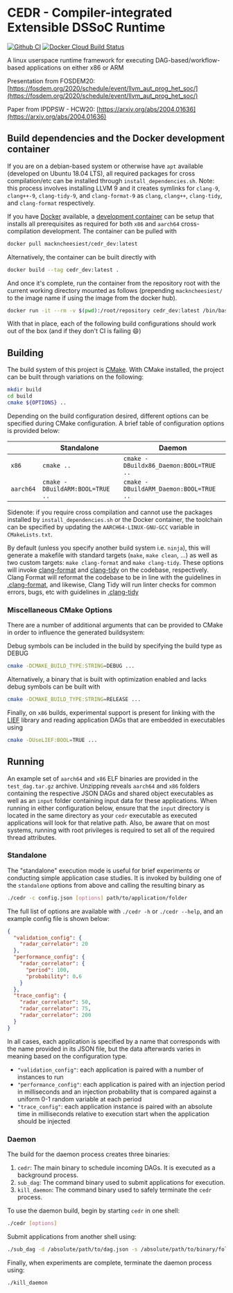 # CEDR - Compiler-integrated Extensible DSSoC Runtime

[![Github CI](https://github.com/UA-RCL/CEDR/workflows/Compilation%20Checks/badge.svg)](https://github.com/UA-RCL/CEDR/actions?query=workflow%3A%22Compilation+Checks%22)
[![Docker Cloud Build Status](https://img.shields.io/docker/cloud/build/mackncheesiest/cedr_dev)](https://hub.docker.com/r/mackncheesiest/cedr_dev/builds)

A linux userspace runtime framework for executing DAG-based/workflow-based applications on either x86 or ARM

Presentation from FOSDEM20: [https://fosdem.org/2020/schedule/event/llvm_aut_prog_het_soc/](https://fosdem.org/2020/schedule/event/llvm_aut_prog_het_soc/)

Paper from IPDPSW - HCW20: [https://arxiv.org/abs/2004.01636](https://arxiv.org/abs/2004.01636)

## Build dependencies and the Docker development container
If you are on a debian-based system or otherwise have `apt` available (developed on Ubuntu 18.04 LTS), all required packages for cross compilation/etc can be installed through `install_dependencies.sh`.
Note: this process involves installing LLVM 9 and it creates symlinks for `clang-9`, `clang++-9`, `clang-tidy-9`, and `clang-format-9` as `clang`, `clang++`, `clang-tidy`, and `clang-format` respectively.

If you have [Docker](https://www.docker.com) available, a [development container](https://hub.docker.com/r/mackncheesiest/cedr_dev) can be setup that installs all prerequisites as required for both `x86` and `aarch64` cross-compilation development. 
The container can be pulled with
```bash
docker pull mackncheesiest/cedr_dev:latest
```
Alternatively, the container can be built directly with
```bash
docker build --tag cedr_dev:latest .
```
And once it's complete, run the container from the repository root with the current working directory mounted as follows (prepending `mackncheesiest/` to the image name if using the image from the docker hub).
```bash
docker run -it --rm -v $(pwd):/root/repository cedr_dev:latest /bin/bash
```
With that in place, each of the following build configurations should work out of the box (and if they don't CI is failing 😄)

## Building

The build system of this project is [CMake](https://cmake.org/). With CMake installed, the project can be built through variations on the following:
```bash
mkdir build
cd build
cmake ${OPTIONS} ..
```

Depending on the build configuration desired, different options can be specified during CMake configuration. A brief table of configuration options is provided below:

|         |             Standalone          | Daemon                                 |
|---------|---------------------------------|----------------------------------------|
| `x86`     | `cmake ..`                      | `cmake -DBuildx86_Daemon:BOOL=TRUE ..` |
| `aarch64` | `cmake -DBuildARM:BOOL=TRUE ..` | `cmake -DBuildARM_Daemon:BOOL=TRUE ..` |

Sidenote: if you require cross compilation and cannot use the packages installed by `install_dependencies.sh` or the Docker container, the toolchain can be specified by updating the `AARCH64-LINUX-GNU-GCC` variable in `CMakeLists.txt`. 

By default (unless you specify another build system i.e. `ninja`), this will generate a makefile with standard targets (`make`, `make clean`, ...) as well as two custom targets: `make clang-format` and `make clang-tidy`. 
These options will invoke [clang-format](https://clang.llvm.org/docs/ClangFormat.html) and [clang-tidy](https://clang.llvm.org/extra/clang-tidy/) on the codebase, respectively.
Clang Format will reformat the codebase to be in line with the guidelines in [.clang-format](.clang-format), and likewise, Clang Tidy will run linter checks for common errors, bugs, etc with guidelines in [.clang-tidy](.clang-tidy)

### Miscellaneous CMake Options
There are a number of additional arguments that can be provided to CMake in order to influence the generated buildsystem:

Debug symbols can be included in the build by specifying the build type as DEBUG
```bash
cmake -DCMAKE_BUILD_TYPE:STRING=DEBUG ...
```

Alternatively, a binary that is built with optimization enabled and lacks debug symbols can be built with
```bash
cmake -DCMAKE_BUILD_TYPE:STRING=RELEASE ...
```

Finally, on `x86` builds, experimental support is present for linking with the [LIEF](https://lief.quarkslab.com/) library and reading application DAGs that are embedded in executables using
```bash
cmake -DUseLIEF:BOOL=TRUE ...
```

## Running

An example set of `aarch64` and `x86` ELF binaries are provided in the `test_dag.tar.gz` archive.
Unzipping reveals `aarch64` and `x86` folders containing the respective JSON DAGs and shared object executables as well as an `input` folder containing input data for these applications.
When running in either configuration below, ensure that the `input` directory is located in the same directory as your `cedr` executable as executed applications will look for that relative path.
Also, be aware that on most systems, running with root privileges is required to set all of the required thread attributes. 

### Standalone
The "standalone" execution mode is useful for brief experiments or conducting simple application case studies.
It is invoked by building one of the `standalone` options from above and calling the resulting binary as

```bash
./cedr -c config.json [options] path/to/application/folder
```

The full list of options are available with `./cedr -h` or `./cedr --help`, and an example config file is shown below:
```json
{
  "validation_config": {
    "radar_correlator": 20
  },
  "performance_config": {
    "radar_correlator": {
      "period": 100,
      "probability": 0.6
    }
  },
  "trace_config": {
    "radar_correlator": 50,
    "radar_correlator": 75,
    "radar_correlator": 200
  }
}
```

In all cases, each application is specified by a name that corresponds with the name provided in its JSON file, but the data afterwards varies in meaning based on the configuration type.

- `"validation_config"`: each application is paired with a number of instances to run
- `"performance_config"`: each application is paired with an injection period in milliseconds and an injection probability that is compared against a uniform 0-1 random variable at each period
- `"trace_config"`: each application instance is paired with an absolute time in milliseconds relative to execution start when the application should be injected

### Daemon
The build for the daemon process creates three binaries: 
 1. `cedr`: The main binary to schedule incoming DAGs. It is executed as a background process.
 2. `sub_dag`: The command binary used to submit applications for execution.
 3. `kill_daemon`: The command binary used to safely terminate the `cedr` process. 

To use the daemon build, begin by starting `cedr` in one shell:
```bash
./cedr [options]
```
Submit applications from another shell using:
```bash
./sub_dag -d /absolute/path/to/dag.json -s /absolute/path/to/binary/folder/
```
Finally, when experiments are complete, terminate the daemon process using:
```bash
./kill_daemon
```
